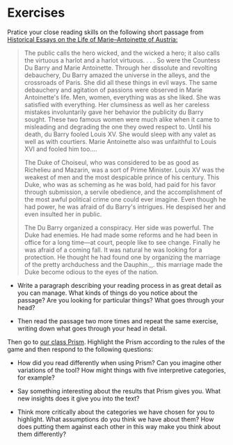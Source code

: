 # Exercises

Pratice your close reading skills on the following short passage from [Historical Essays on the Life of Marie–Antoinette of Austria:](http://chnm.gmu.edu/revolution/d/262/)

> The public calls the hero wicked, and the wicked a hero; it also calls the virtuous a harlot and a harlot virtuous. . . . So were the Countess Du Barry and Marie Antoinette. Through her dissolute and revolting debauchery, Du Barry amazed the universe in the alleys, and the crossroads of Paris. She did all these things in evil ways. The same debauchery and agitation of passions were observed in Marie Antoinette's life. Men, women, everything was as she liked. She was satisfied with everything. Her clumsiness as well as her careless mistakes involuntarily gave her behavior the publicity du Barry sought. These two famous women were much alike when it came to misleading and degrading the one they owed respect to. Until his death, du Barry fooled Louis XV. She would sleep with any valet as well as with courtiers. Marie Antoinette also was unfaithful to Louis XVI and fooled him too....
> 
> The Duke of Choiseul, who was considered to be as good as Richelieu and Mazarin, was a sort of Prime Minister. Louis XV was the weakest of men and the most despicable prince of his century. This Duke, who was as scheming as he was bold, had paid for his favor through submission, a servile obedience, and the accomplishment of the most awful political crime one could ever imagine. Even though he had power, he was afraid of du Barry's intrigues. He despised her and even insulted her in public.
> 
> The Du Barry organized a conspiracy. Her side was powerful. The Duke had enemies. He had made some reforms and he had been in office for a long time—at court, people like to see change. Finally he was afraid of a coming fall. It was natural he was looking for a protection. He thought he had found one by organizing the marriage of the pretty archduchess and the Dauphin.,,. this marriage made the Duke become odious to the eyes of the nation.

* Write a paragraph describing your reading process in as great detail as you can manage. What kinds of things do you notice about the passage? Are you looking for particular things? What goes through your head? 

* Then read the passage two more times and repeat the same exercise, writing down what goes through your head in detail.


Then go to [our class Prism](http://prism.scholarslab.org/prisms/747fbb52-6bb9-11e6-a3b6-005056b3784e/highlight?locale=en). Highlight the Prism according to the rules of the game and then respond to the following questions:

* How did you read differently when using Prism? Can you imagine other variations of the tool? How might things with five interpretive categories, for example?

* Say something interesting about the results that Prism gives you. What new insights does it give you into the text?

* Think more critically about the categories we have chosen for you to highlight. What assumptions do you think we have about them? How does putting them against each other in this way make you think about them differently?


